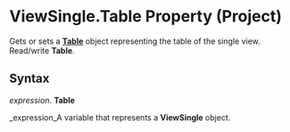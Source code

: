 
# ViewSingle.Table Property (Project)

Gets or sets a  **[Table](f50f5d2d-a733-c5b0-16d8-e4ee98943321.md)** object representing the table of the single view. Read/write **Table**.


## Syntax

 _expression_. **Table**

 _expression_A variable that represents a  **ViewSingle** object.

